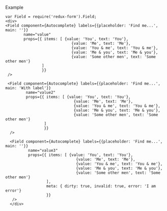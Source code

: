 Example

    var Field = require('redux-form').Field;
    <div>
    <Field component={Autocomplete} labels={{placeholder: 'Find me...', main: ''}}
            name="value"
            props={{ items: [ {value: 'You', text: 'You'},
                                 {value: 'Me', text: 'Me'},
                                 {value: 'You & me', text: 'You & me'},
                                 {value: 'Me & you', text: 'Me & you'},
                                 {value: 'Some other men', text: 'Some other men'}
                    ]
                    }}
     />

     <Field component={Autocomplete} labels={{placeholder: 'Find me...', main: 'With label'}}
             name="value2"
             props={{ items: [ {value: 'You', text: 'You'},
                                  {value: 'Me', text: 'Me'},
                                  {value: 'You & me', text: 'You & me'},
                                  {value: 'Me & you', text: 'Me & you'},
                                  {value: 'Some other men', text: 'Some other men'}
                     ]
                     }}
      />

      <Field component={Autocomplete} labels={{placeholder: 'Find me...', main: ''}}
              name="value3"
              props={{ items: [ {value: 'You', text: 'You'},
                                   {value: 'Me', text: 'Me'},
                                   {value: 'You & me', text: 'You & me'},
                                   {value: 'Me & you', text: 'Me & you'},
                                   {value: 'Some other men', text: 'Some other men'}
                      ],
                      meta: { dirty: true, invalid: true, error: 'I am error'}
                      }}
       />
      </div>
